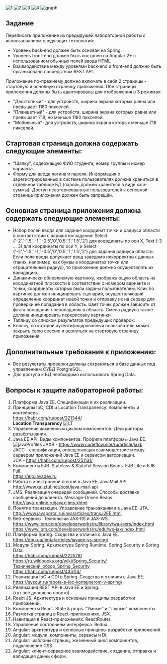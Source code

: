 ![1](1.png)
![2](2.png)
![3](3.png)
![4](4.png)
![graph](graph.png)
## Задание
Переписать приложение из предыдущей лабораторной работы с использованием следующих технологий:
 
- Уровень back-end должен быть основан на Spring.
- Уровень front-end должен быть построен на Angular 2+ с использованием обычных полей ввода HTML
- Взаимодействие между уровнями back-end и front-end должно быть организовано посредством REST API.

Приложение по-прежнему должно включать в себя 2 страницы - стартовую и основную страницу приложения. Обе страницы приложения должны быть адаптированы для отображения в 3 режимах:
 
- "Десктопный" - для устройств, ширина экрана которых равна или превышает 1180 пикселей.
- "Планшетный" - для устройств, ширина экрана которых равна или превышает 718, но меньше 1180 пикселей.
- "Мобильный"- для устройств, ширина экрана которых меньше 718 пикселей.

## Стартовая страница должна содержать следующие элементы:
- "Шапку", содержащую ФИО студента, номер группы и номер варианта.
- Форму для ввода логина и пароля. Информация о зарегистрированных в системе пользователях должна храниться в отдельной таблице БД (пароль должен храниться в виде хэш-суммы). Доступ неавторизованных пользователей к основной странице приложения должен быть запрещён.

## Основная страница приложения должна содержать следующие элементы:
- Набор полей ввода для задания координат точки и радиуса области в соответствии с вариантом задания: Select {'-2','-1.5','-1','-0.5','0','0.5','1','1.5','2'} для координаты по оси X, Text (-3 ... 3) для координаты по оси Y, и Select {'-2','-1.5','-1','-0.5','0','0.5','1','1.5','2'} для задания радиуса области. Если поле ввода допускает ввод заведомо некорректных данных (таких, например, как буквы в координатах точки или отрицательный радиус), то приложение должно осуществлять их валидацию.
- Динамически обновляемую картинку, изображающую область на координатной плоскости в соответствии с номером варианта и точки, координаты которых были заданы пользователем. Клик по картинке должен инициировать сценарий, осуществляющий определение координат новой точки и отправку их на сервер для проверки её попадания в область. Цвет точек должен зависить от факта попадания / непопадания в область. Смена радиуса также должна инициировать перерисовку картинки.
- Таблицу со списком результатов предыдущих проверок.
- Кнопку, по которой аутентифицированный пользователь может закрыть свою сессию и вернуться на стартовую страницу приложения.

## Дополнительные требования к приложению:
- Все результаты проверки должны сохраняться в базе данных под управлением СУБД PostgreSQL.
- Для доступа к БД необходимо использовать Spring Data.

## Вопросы к защите лабораторной работы:
1. Платформа Java EE. Спецификации и их реализации.
1. Принципы IoC, CDI и Location Transpanency. Компоненты и контейнеры.  
https://habr.com/ru/post/321344/  
**Location Transparency**
![LT](LT.png)
1. Управление жизненным циклом компонентов. Дескрипторы развёртывания.
1. Java EE API. Виды компонентов. Профили платформы Java EE.  
![javaProfiles](javaProfiles.png)
JAXB - https://www.codeflow.site/ru/article/jaxb  
JACC - спецификация, определяющая взаимодествие между сервером приложений Java EE и сервисом авторизации.  
JCA - https://habr.com/ru/post/251131/
1. Компоненты EJB. Stateless & Stateful Session Beans. EJB Lite и EJB Full.  
https://ejb.javadev.ru
1. Работа с электронной почтой в Java EE. JavaMail API.  
http://www.quizful.net/post/java-mail-api
1. JMS. Реализация очередей сообщений. Способы доставки сообщений до клиента. Message-Driven Beans.  
http://java-online.ru/javax-jms.xhtml
1. Понятие транзакции. Управление транзакциями в Java EE. JTA.  
http://www.javaportal.ru/java/articles/transJ2EE.html  
1. Веб-сервисы. Технологии JAX-RS и JAX-WS.  
https://www.ibm.com/developerworks/ru/library/wa-jaxrs/index.html  
https://www.ibm.com/developerworks/ru/edu/ws-jax/index.html
1. Платформа Spring. Сходства и отличия с Java EE.  
https://dou.ua/lenta/articles/javaee-vs-spring/
1. Модули Spring. Архитектура Spring Runtime. Spring Security и Spring Data.  
https://habr.com/ru/post/222579/
https://ru.wikibooks.org/wiki/Spring_Security/Технический_обзор_Spring_Security  
https://habr.com/ru/post/435114/
1. Реализация IoC и CDI в Spring. Сходства и отличия с Java EE.  
https://sysout.ru/rabota-s-ioc-kontejnerom-v-spring/
1. Реализация REST API в Java EE и Spring.  
(тут всё довольно просто)
1. React JS. Архитектура и основные принципы разработки приложений.
1. Компоненты React. State & props. "Умные" и "глупые" компоненты.
1. Разметка страниц в React-приложениях. JSX.
1. Навигация в React-приложениях. ReactRouter.
1. Управление состоянием интерфейса. Redux.
1. Angular: архитектура и основные принципы разработки приложений.
1. Angular: модули, компоненты, сервисы и DI.
1. Angular: шаблоны страниц, жизненный цикл компонентов, подключение CSS.
1. Angular: клиент-серверное взаимодействие, создание, отправка и валидация данных форм.
